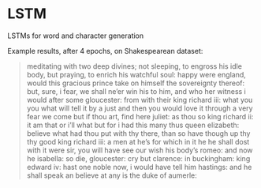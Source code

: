 # LSTM
LSTMs for word and character generation

Example results, after 4 epochs, on Shakespearean dataset:

> meditating with two deep divines; not sleeping, to engross his idle body, but praying, to enrich his watchful soul: happy were england, would this gracious prince take on himself
the sovereignty thereof: but, sure, i fear, we shall ne’er win his to him, and who her witness i would after some gloucester: from with their king richard iii: what you you what will tell it by a just and then you would love it through a very fear we come but if thou art, find here juliet: as thou so king richard ii: it am that or i’ll what but for i had this many thus queen elizabeth: believe what had thou put with thy there, than so have though up thy thy good king richard iii: a men at he’s for which in it he he shall dost with it were sir, you will have see our wish his body’s romeo: and now he isabella: so die, gloucester: cry but clarence: in buckingham: king edward iv: hast one noble now, i would have tell him hastings: and he shall speak an believe at any is the duke of aumerle:
